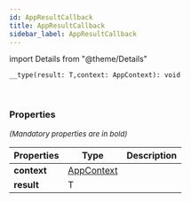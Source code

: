 ```yaml
---
id: AppResultCallback
title: AppResultCallback
sidebar_label: AppResultCallback
---
```


import Details from "@theme/Details"


```tsx
__type(result: T,context: AppContext): void
```
<br/>



### Properties

<font size="2"><i>(Mandatory properties are in bold)</i></font>

| Properties | Type | Description |
| --------- | ---- | ----------- |
| **context** | [AppContext](/framework-api/interfaces/AppContext.md) |  |
| **result** | T |  |



